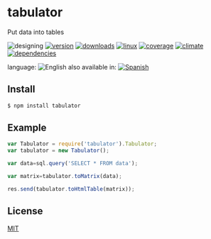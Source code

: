 <!--multilang v0 en:README.md es:LEEME.md -->
# tabulator

Put data into tables

![designing](https://img.shields.io/badge/stability-desgining-red.svg)
[![version](https://img.shields.io/npm/v/tabulator.svg)](https://npmjs.org/package/tabulator)
[![downloads](https://img.shields.io/npm/dm/tabulator.svg)](https://npmjs.org/package/tabulator)
[![linux](https://img.shields.io/travis/codenautas/tabulator/master.svg)](https://travis-ci.org/codenautas/tabulator)
[![coverage](https://img.shields.io/coveralls/codenautas/tabulator/master.svg)](https://coveralls.io/r/codenautas/tabulator)
[![climate](https://img.shields.io/codeclimate/github/codenautas/tabulator.svg)](https://codeclimate.com/github/codenautas/tabulator)
[![dependencies](https://img.shields.io/david/codenautas/tabulator.svg)](https://david-dm.org/codenautas/tabulator)
<!--multilang buttons -->
language: ![English](https://github.com/codenautas/multilang/blob/master/img/lang-en.png)
also available in:
[![Spanish](https://github.com/codenautas/multilang/blob/master/img/lang-es.png)](LEEME.md)

<!--lang:en-->
## Install

<!--lang:es--]
## Instalación

[!--lang:*-->

```sh
$ npm install tabulator
```

<!--lang:en-->

## Example

<!--lang:es--]

## Ejemplo

[!--lang:*-->

```js
var Tabulator = require('tabulator').Tabulator;
var tabulator = new Tabulator();

var data=sql.query('SELECT * FROM data');

var matrix=tabulator.toMatrix(data);

res.send(tabulator.toHtmlTable(matrix));
```

<!--lang:en-->

## License

<!--lang:es--]

## Licencias

[!--lang:*-->

[MIT](LICENSE)